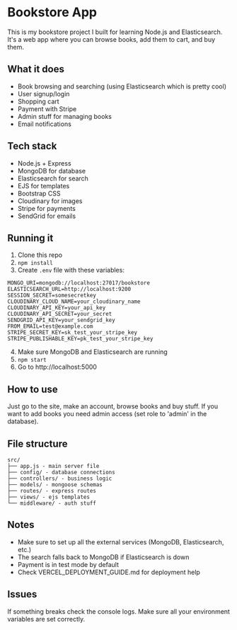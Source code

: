 # Bookstore App

This is my bookstore project I built for learning Node.js and Elasticsearch. It's a web app where you can browse books, add them to cart, and buy them.

## What it does

- Book browsing and searching (using Elasticsearch which is pretty cool)
- User signup/login 
- Shopping cart
- Payment with Stripe
- Admin stuff for managing books
- Email notifications

## Tech stack

- Node.js + Express
- MongoDB for database
- Elasticsearch for search
- EJS for templates
- Bootstrap CSS
- Cloudinary for images
- Stripe for payments
- SendGrid for emails

## Running it

1. Clone this repo
2. `npm install`
3. Create `.env` file with these variables:

```
MONGO_URI=mongodb://localhost:27017/bookstore
ELASTICSEARCH_URL=http://localhost:9200
SESSION_SECRET=somesecretkey
CLOUDINARY_CLOUD_NAME=your_cloudinary_name
CLOUDINARY_API_KEY=your_api_key
CLOUDINARY_API_SECRET=your_secret
SENDGRID_API_KEY=your_sendgrid_key
FROM_EMAIL=test@example.com
STRIPE_SECRET_KEY=sk_test_your_stripe_key
STRIPE_PUBLISHABLE_KEY=pk_test_your_stripe_key
```

4. Make sure MongoDB and Elasticsearch are running
5. `npm start`
6. Go to http://localhost:5000

## How to use

Just go to the site, make an account, browse books and buy stuff. If you want to add books you need admin access (set role to 'admin' in the database).

## File structure

```
src/
├── app.js - main server file
├── config/ - database connections
├── controllers/ - business logic
├── models/ - mongoose schemas
├── routes/ - express routes
├── views/ - ejs templates
└── middleware/ - auth stuff
```

## Notes

- Make sure to set up all the external services (MongoDB, Elasticsearch, etc.)
- The search falls back to MongoDB if Elasticsearch is down
- Payment is in test mode by default
- Check VERCEL_DEPLOYMENT_GUIDE.md for deployment help

## Issues

If something breaks check the console logs. Make sure all your environment variables are set correctly.
